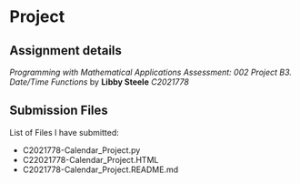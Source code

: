 # Project

## Assignment details

*Programming with Mathematical Applications Assessment: 002 Project B3. Date/Time Functions* by **Libby Steele** *C2021778*

## Submission Files

List of Files I have submitted:

- C2021778-Calendar_Project.py
- C22021778-Calendar_Project.HTML
- C2021778-Calendar_Project.README.md
